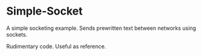 # Simple-Socket
A simple socketing example. Sends prewritten text between networks using sockets. 

Rudimentary code. Useful as reference.
